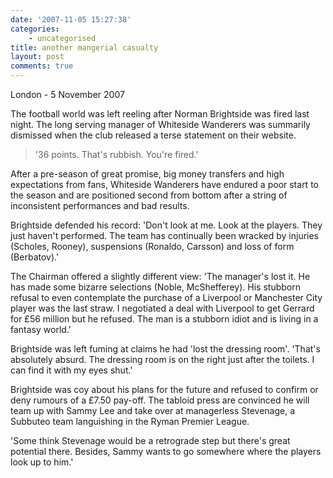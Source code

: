 ```yaml
---
date: '2007-11-05 15:27:38'
categories:
    - uncategorised
title: another mangerial casualty
layout: post
comments: true
---
```

London - 5 November 2007

The football world was left reeling after Norman Brightside was fired
last night. The long serving manager of Whiteside Wanderers was
summarily dismissed when the club released a terse statement on their
website.
> '36 points. That's rubbish. You're fired.'

After a pre-season of great promise, big money transfers and high
expectations from fans, Whiteside Wanderers have endured a poor start to
the season and are positioned second from bottom after a string of
inconsistent performances and bad results.

Brightside defended his record: 'Don't look at me. Look at the players.
They just haven't performed. The team has continually been wracked by
injuries (Scholes, Rooney), suspensions (Ronaldo, Carsson) and loss of
form (Berbatov).'

The Chairman offered a slightly different view: 'The manager's lost it.
He has made some bizarre selections (Noble, McShefferey). His stubborn
refusal to even contemplate the purchase of a Liverpool or Manchester
City player was the last straw. I negotiated a deal with Liverpool to
get Gerrard for &pound;56 million but he refused. The man is a stubborn idiot
and is living in a fantasy world.'

Brightside was left fuming at claims he had 'lost the dressing room'.
'That's absolutely absurd. The dressing room is on the right just after
the toilets. I can find it with my eyes shut.'

Brightside was coy about his plans for the future and refused to confirm
or deny rumours of a &pound;7.50 pay-off. The tabloid press are convinced he
will team up with Sammy Lee and take over at managerless Stevenage, a
Subbuteo team languishing in the Ryman Premier League.

'Some think Stevenage would be a retrograde step but there's great
potential there. Besides, Sammy wants to go somewhere where the players
look up to him.'
